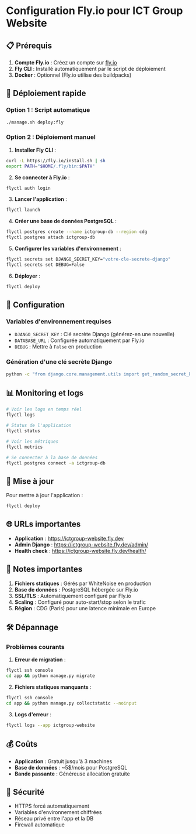 # Configuration Fly.io pour ICT Group Website

## 📋 Prérequis

1. **Compte Fly.io** : Créez un compte sur [fly.io](https://fly.io)
2. **Fly CLI** : Installé automatiquement par le script de déploiement
3. **Docker** : Optionnel (Fly.io utilise des buildpacks)

## 🚀 Déploiement rapide

### Option 1 : Script automatique
```bash
./manage.sh deploy:fly
```

### Option 2 : Déploiement manuel

1. **Installer Fly CLI** :
```bash
curl -L https://fly.io/install.sh | sh
export PATH="$HOME/.fly/bin:$PATH"
```

2. **Se connecter à Fly.io** :
```bash
flyctl auth login
```

3. **Lancer l'application** :
```bash
flyctl launch
```

4. **Créer une base de données PostgreSQL** :
```bash
flyctl postgres create --name ictgroup-db --region cdg
flyctl postgres attach ictgroup-db
```

5. **Configurer les variables d'environnement** :
```bash
flyctl secrets set DJANGO_SECRET_KEY="votre-cle-secrete-django"
flyctl secrets set DEBUG=False
```

6. **Déployer** :
```bash
flyctl deploy
```

## 🔧 Configuration

### Variables d'environnement requises

- `DJANGO_SECRET_KEY` : Clé secrète Django (générez-en une nouvelle)
- `DATABASE_URL` : Configurée automatiquement par Fly.io
- `DEBUG` : Mettre à `False` en production

### Génération d'une clé secrète Django

```bash
python -c "from django.core.management.utils import get_random_secret_key; print(get_random_secret_key())"
```

## 📊 Monitoring et logs

```bash
# Voir les logs en temps réel
flyctl logs

# Status de l'application
flyctl status

# Voir les métriques
flyctl metrics

# Se connecter à la base de données
flyctl postgres connect -a ictgroup-db
```

## 🔄 Mise à jour

Pour mettre à jour l'application :
```bash
flyctl deploy
```

## 🌐 URLs importantes

- **Application** : https://ictgroup-website.fly.dev
- **Admin Django** : https://ictgroup-website.fly.dev/admin/
- **Health check** : https://ictgroup-website.fly.dev/health/

## 📝 Notes importantes

1. **Fichiers statiques** : Gérés par WhiteNoise en production
2. **Base de données** : PostgreSQL hébergée sur Fly.io
3. **SSL/TLS** : Automatiquement configuré par Fly.io
4. **Scaling** : Configuré pour auto-start/stop selon le trafic
5. **Région** : CDG (Paris) pour une latence minimale en Europe

## 🛠️ Dépannage

### Problèmes courants

1. **Erreur de migration** :
```bash
flyctl ssh console
cd app && python manage.py migrate
```

2. **Fichiers statiques manquants** :
```bash
flyctl ssh console
cd app && python manage.py collectstatic --noinput
```

3. **Logs d'erreur** :
```bash
flyctl logs --app ictgroup-website
```

## 💰 Coûts

- **Application** : Gratuit jusqu'à 3 machines
- **Base de données** : ~5$/mois pour PostgreSQL
- **Bande passante** : Généreuse allocation gratuite

## 🔐 Sécurité

- HTTPS forcé automatiquement
- Variables d'environnement chiffrées
- Réseau privé entre l'app et la DB
- Firewall automatique
